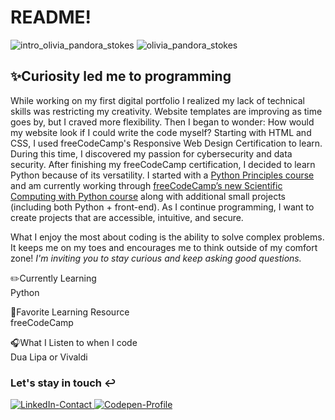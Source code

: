 # README!
![intro_olivia_pandora_stokes](https://github.com/user-attachments/assets/1e3576e4-b63d-4789-b52b-67785a9e496a)
![olivia_pandora_stokes](https://github.com/user-attachments/assets/7a29e5a4-4559-42bc-842e-572d27df63a0)

<div id="about-oliviapandora">
<h2>✨Curiosity led me to programming</h2>
<p>While working on my first digital portfolio I realized my lack of technical skills was restricting my creativity. Website templates are improving as time goes by, but I craved more flexibility. Then I began to wonder: How would my website look if I could write the code myself? Starting with HTML and CSS, I used freeCodeCamp's Responsive Web Design Certification to learn. During this time, I discovered my passion for cybersecurity and data security. After finishing my freeCodeCamp certification, I decided to learn Python because of its versatility. I started with a <a href="https://pythonprinciples.com/">Python Principles course</a> and am currently working through <a href="https://www.freecodecamp.org/learn/scientific-computing-with-python/">freeCodeCamp’s new Scientific Computing with Python course</a> along with additional small projects (including both Python + front-end). As I continue programming, I want to create projects that are accessible, intuitive, and secure. 

What I enjoy the most about coding is the ability to solve complex problems.  It keeps me on my toes and encourages me to think outside of my comfort zone! <i>I'm inviting you to stay curious and keep asking good questions.</i></p>


✏️Currently Learning<br>
Python

📒Favorite Learning Resource<br>
freeCodeCamp

🎧What I Listen to when I code<br>
Dua Lipa or Vivaldi
</div>

<div id="contact-oliviapandora">
<h3>Let's stay in touch ↩️ </h3>
<a href="https://www.linkedin.com/in/oliviapandorastokes/">
<img src="https://img.shields.io/badge/LinkedIn-0077B5?style=for-the-badge&logo=linkedin&logoColor=white" alt="LinkedIn-Contact"/>
</a>
<a href="https://codepen.io/oliviapandora">
<img src="https://img.shields.io/badge/Codepen-000000?style=for-the-badge&logo=codepen&logoColor=white" alt="Codepen-Profile"/>
</a>

</div>

